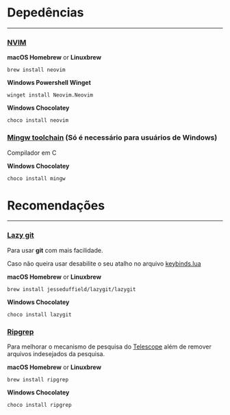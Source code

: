 # Depedências

---

### [NVIM](https://github.com/neovim/neovim/wiki/Installing-Neovim)

**macOS Homebrew** or **Linuxbrew**

```
brew install neovim
```

**Windows Powershell Winget**

```
winget install Neovim.Neovim
```

**Windows Chocolatey**

```
choco install neovim
```

### [Mingw toolchain](https://www.mingw-w64.org/) **(Só é necessário para usuários de Windows)**

Compilador em C

**Windows Chocolatey**

```
choco install mingw
```

# Recomendações

---

### [Lazy git](https://github.com/jesseduffield/lazygit)

Para usar **git** com mais facilidade.

Caso não queira usar desabilite o seu atalho no arquivo [keybinds.lua](https://github.com/Legazim/nvim/blob/0bb9fc234eedc0b73f545a3ad19f095538921c44/lua/legazim/keybinds.lua#L93)

**macOS Homebrew** or **Linuxbrew**

```
brew install jesseduffield/lazygit/lazygit
```

**Windows Chocolatey**

```
choco install lazygit
```

### [Ripgrep](https://github.com/BurntSushi/ripgrep)

Para melhorar o mecanismo de pesquisa do [Telescope](https://github.com/nvim-telescope/telescope.nvim) além de remover arquivos indesejados da pesquisa.

**macOS Homebrew** or **Linuxbrew**

```
brew install ripgrep
```

**Windows Chocolatey**

```
choco install ripgrep
```
